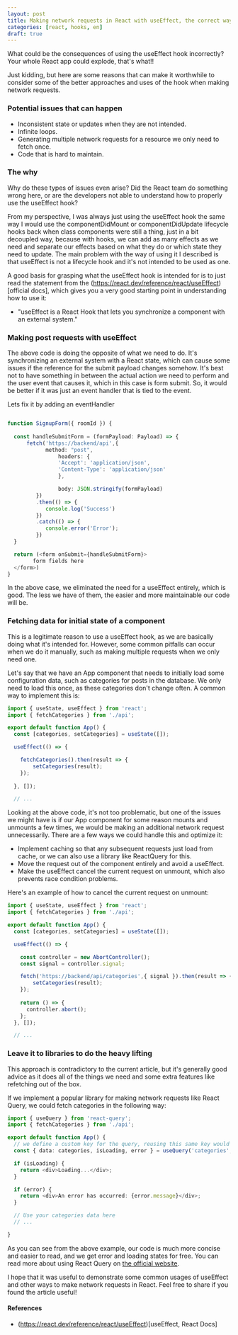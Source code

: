 ```yaml
---
layout: post
title: Making network requests in React with useEffect, the correct way.
categories: [react, hooks, en]
draft: true
---
```


What could be the consequences of using the useEffect hook incorrectly? Your whole React app could explode, that's what!!

Just kidding, but here are some reasons that can make it worthwhile to consider some of the better approaches and uses of the hook when making network requests.

<!--more-->

### Potential issues that can happen

- Inconsistent state or updates when they are not intended.
- Infinite loops.
- Generating multiple network requests for a resource we only need to fetch once.
- Code that is hard to maintain.

### The why

Why do these types of issues even arise? Did the React team do something wrong here, or are the developers not able to understand how to properly use the useEffect hook?

From my perspective, I was always just using the useEffect hook the same way I would use the componentDidMount or componentDidUpdate lifecycle hooks back when class components were still a thing, just in a bit decoupled way, because with hooks, we can add as many effects as we need and separate our effects based on what they do or which state they need to update. The main problem with the way of using it I described is that useEffect is not a lifecycle hook and it's not intended to be used as one.

A good basis for grasping what the useEffect hook is intended for is to just read the statement from the (https://react.dev/reference/react/useEffect)[official docs], which gives you a very good starting point in understanding how to use it:

- "useEffect is a React Hook that lets you synchronize a component with an external system."

### Making post requests with useEffect

The above code is doing the opposite of what we need to do. It's synchronizing an external system with a React state, which can cause some issues if the reference for the submit payload changes somehow. It's best not to have something in between the actual action we need to perform and the user event that causes it, which in this case is form submit. So, it would be better if it was just an event handler that is tied to the event.

Lets fix it by adding an eventHandler

```typescript

function SignupForm({ roomId }) {
    
  const handleSubmitForm = (formPayload: Payload) => {
      fetch('https://backend/api',{
            method: "post",
                headers: {
                'Accept': 'application/json',
                'Content-Type': 'application/json'
                },

                body: JSON.stringify(formPayload)
         })
         .then(() => {
            console.log('Success')
         })
         .catch(() => {
            console.error('Error');
         })
  }

  return (<form onSubmit={handleSubmitForm}>
        form fields here
  </form>)
}

```

In the above case, we eliminated the need for a useEffect entirely, which is good. The less we have of them, the easier and more maintainable our code will be.


### Fetching data for initial state of a component

This is a legitimate reason to use a useEffect hook, as we are basically doing what it's intended for. However, some common pitfalls can occur when we do it manually, such as making multiple requests when we only need one.

Let's say that we have an App component that needs to initially load some configuration data, such as categories for posts in the database. We only need to load this once, as these categories don't change often. A common way to implement this is:

```typescript
import { useState, useEffect } from 'react';
import { fetchCategories } from './api';

export default function App() {
  const [categories, setCategories] = useState([]);

  useEffect(() => {

    fetchCategories().then(result => {
        setCategories(result);
    });
 
  }, []);

  // ...

```

Looking at the above code, it's not too problematic, but one of the issues we might have is if our App component for some reason mounts and unmounts a few times, we would be making an additional network request unnecessarily. There are a few ways we could handle this and optimize it: 
- Implement caching so that any subsequent requests just load from cache, or we can also use a library like ReactQuery for this. 
- Move the request out of the component entirely and avoid a useEffect.
- Make the useEffect cancel the current request on unmount, which also prevents race condition problems. 

Here's an example of how to cancel the current request on unmount:

```typescript
import { useState, useEffect } from 'react';
import { fetchCategories } from './api';

export default function App() {
  const [categories, setCategories] = useState([]);

  useEffect(() => {

    const controller = new AbortController();
    const signal = controller.signal;

    fetch('https://backend/api/categories',{ signal }).then(result => {
        setCategories(result);
    });
 
    return () => {
      controller.abort();
    };
  }, []);

  // ...

```

### Leave it to libraries to do the heavy lifting

This approach is contradictory to the current article, but it's generally good advice as it does all of the things we need and some extra features like refetching out of the box. 

If we implement a popular library for making network requests like React Query, we could fetch categories in the following way:

```typescript
import { useQuery } from 'react-query';
import { fetchCategories } from './api';

export default function App() {
  // we define a custom key for the query, reusing this same key would make subsuquent request load from cache
  const { data: categories, isLoading, error } = useQuery('categories', fetchCategories);

  if (isLoading) {
    return <div>Loading...</div>;
  }

  if (error) {
    return <div>An error has occurred: {error.message}</div>;
  }

  // Use your categories data here
  // ...

}
```

As you can see from the above example, our code is much more concise and easier to read, and we get error and loading states for free. You can read more about using React Query on [the official website](https://tanstack.com/query/v4/docs/react/reference/useQuery).

I hope that it was useful to demonstrate some common usages of useEffect and other ways to make network requests in React. Feel free to share if you found the article useful! 


#### References
- (https://react.dev/reference/react/useEffect)[useEffect, React Docs]